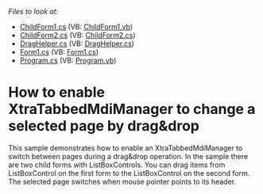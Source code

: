 <!-- default file list -->
*Files to look at*:

* [ChildForm1.cs](./CS/WindowsFormsApplication1/ChildForm1.cs) (VB: [ChildForm1.vb](./VB/WindowsFormsApplication1/ChildForm1.vb))
* [ChildForm2.cs](./CS/WindowsFormsApplication1/ChildForm2.cs) (VB: [ChildForm2.cs](./VB/WindowsFormsApplication1/ChildForm2.cs))
* [DragHelper.cs](./CS/WindowsFormsApplication1/DragHelper.cs) (VB: [DragHelper.cs](./VB/WindowsFormsApplication1/DragHelper.cs))
* [Form1.cs](./CS/WindowsFormsApplication1/Form1.cs) (VB: [Form1.cs](./VB/WindowsFormsApplication1/Form1.cs))
* [Program.cs](./CS/WindowsFormsApplication1/Program.cs) (VB: [Program.vb](./VB/WindowsFormsApplication1/Program.vb))
<!-- default file list end -->
# How to enable XtraTabbedMdiManager to change a selected page by drag&drop


<p>This sample demonstrates how to enable an XtraTabbedMdiManager to switch between pages during a drag&drop operation. In the sample there are two child forms with ListBoxControls. You can drag items from ListBoxControl on the first form to the ListBoxControl on the second form. The selected page switches when mouse pointer points to its header.</p>

<br/>


